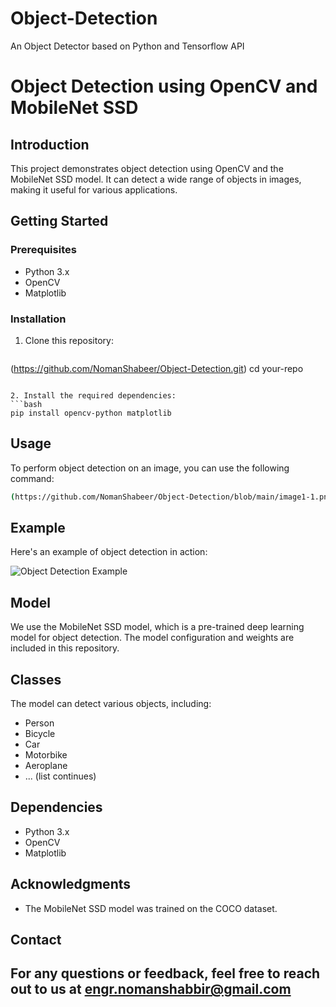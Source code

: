 # Object-Detection
An Object Detector based on Python and Tensorflow API

# Object Detection using OpenCV and MobileNet SSD

## Introduction

This project demonstrates object detection using OpenCV and the MobileNet SSD model. It can detect a wide range of objects in images, making it useful for various applications.

## Getting Started

### Prerequisites

- Python 3.x
- OpenCV
- Matplotlib

### Installation

1. Clone this repository:
   ```bash
(https://github.com/NomanShabeer/Object-Detection.git)
   cd your-repo
   ```

2. Install the required dependencies:
   ```bash
   pip install opencv-python matplotlib
   ```

## Usage

To perform object detection on an image, you can use the following command:

```bash
(https://github.com/NomanShabeer/Object-Detection/blob/main/image1-1.png)
```


## Example

Here's an example of object detection in action:

![Object Detection Example](/images/example.jpg)

## Model

We use the MobileNet SSD model, which is a pre-trained deep learning model for object detection. The model configuration and weights are included in this repository.

## Classes

The model can detect various objects, including:

- Person
- Bicycle
- Car
- Motorbike
- Aeroplane
- ... (list continues)

## Dependencies

- Python 3.x
- OpenCV
- Matplotlib



## Acknowledgments

- The MobileNet SSD model was trained on the COCO dataset.

## Contact

For any questions or feedback, feel free to reach out to us at engr.nomanshabbir@gmail.com
---

